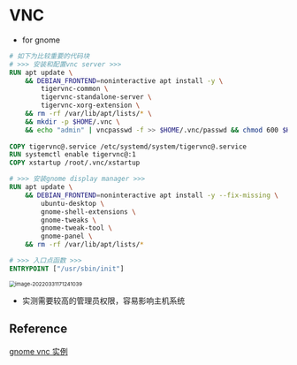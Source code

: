 # VNC

- for gnome

```dockerfile
# 如下为比较重要的代码块
# >>> 安装和配置vnc server >>>
RUN apt update \
    && DEBIAN_FRONTEND=noninteractive apt install -y \
        tigervnc-common \
        tigervnc-standalone-server \
        tigervnc-xorg-extension \
    && rm -rf /var/lib/apt/lists/* \
    && mkdir -p $HOME/.vnc \
    && echo "admin" | vncpasswd -f >> $HOME/.vnc/passwd && chmod 600 $HOME/.vnc/passwd
    
COPY tigervnc@.service /etc/systemd/system/tigervnc@.service
RUN systemctl enable tigervnc@:1
COPY xstartup /root/.vnc/xstartup

# >>> 安装gnome display manager >>>
RUN apt update \
    && DEBIAN_FRONTEND=noninteractive apt install -y --fix-missing \
        ubuntu-desktop \
        gnome-shell-extensions \
        gnome-tweaks \
        gnome-tweak-tool \
        gnome-panel \
    && rm -rf /var/lib/apt/lists/*

# >>> 入口点函数 >>>
ENTRYPOINT ["/usr/sbin/init"]
```

<img src="https://natsu-akatsuki.oss-cn-guangzhou.aliyuncs.com/img/image-20220331171241039.png" alt="image-20220331171241039" style="zoom:67%;" />

- 实测需要较高的管理员权限，容易影响主机系统

## Reference

[gnome vnc 实例](https://github.com/RavenKyu/docker-ubuntu-desktop-vnc/blob/main/Dockerfile)
